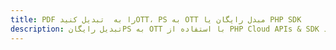 ---title: PDF را به  تبدیل کنیدOTT، PS به OTT مبدل رایگان یا PHP SDKdescription: تبدیل رایگانPS به OTT با استفاده از PHP Cloud APIs & SDK همچنین اسناد PDF را در Cloud ایجاد، ویرایش و رندر کنید.---
